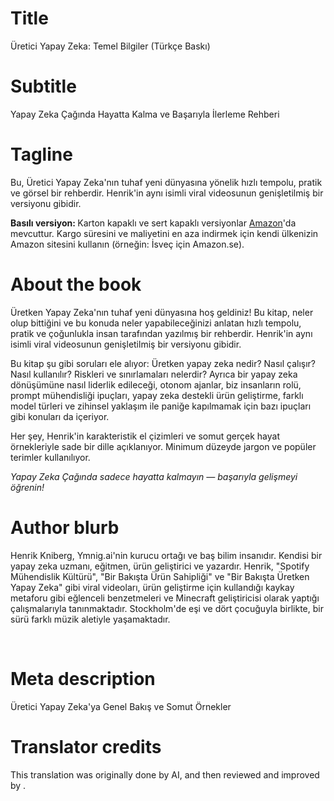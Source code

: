 # Title

Üretici Yapay Zeka: Temel Bilgiler (Türkçe Baskı)

# Subtitle

Yapay Zeka Çağında Hayatta Kalma ve Başarıyla İlerleme Rehberi

# Tagline

<p>Bu, Üretici Yapay Zeka'nın tuhaf yeni dünyasına yönelik hızlı tempolu, pratik ve görsel bir rehberdir. Henrik'in aynı isimli viral videosunun genişletilmiş bir versiyonu gibidir.</p><p> </p><p><strong>Basılı versiyon: </strong>Karton kapaklı ve sert kapaklı versiyonlar <a href="https://www.amazon.com/Generative-AI-Nutshell-Survive-Thrive/dp/B0DTK6ZVWX" target="_blank">Amazon</a>'da mevcuttur. Kargo süresini ve maliyetini en aza indirmek için kendi ülkenizin Amazon sitesini kullanın (örneğin: İsveç için Amazon.se).</p>

# About the book

<p>Üretken Yapay Zeka'nın tuhaf yeni dünyasına hoş geldiniz! Bu kitap, neler olup bittiğini ve bu konuda neler yapabileceğinizi anlatan hızlı tempolu, pratik ve çoğunlukla insan tarafından yazılmış bir rehberdir. Henrik'in aynı isimli viral videosunun genişletilmiş bir versiyonu gibidir.</p><p> </p><p>Bu kitap şu gibi soruları ele alıyor: Üretken yapay zeka nedir? Nasıl çalışır? Nasıl kullanılır? Riskleri ve sınırlamaları nelerdir? Ayrıca bir yapay zeka dönüşümüne nasıl liderlik edileceği, otonom ajanlar, biz insanların rolü, prompt mühendisliği ipuçları, yapay zeka destekli ürün geliştirme, farklı model türleri ve zihinsel yaklaşım ile paniğe kapılmamak için bazı ipuçları gibi konuları da içeriyor.</p><p> </p><p>Her şey, Henrik'in karakteristik el çizimleri ve somut gerçek hayat örnekleriyle sade bir dille açıklanıyor. Minimum düzeyde jargon ve popüler terimler kullanılıyor.</p><p> </p><p><em>Yapay Zeka Çağında sadece hayatta kalmayın — başarıyla gelişmeyi öğrenin!</em></p>

# Author blurb

<p>Henrik Kniberg, Ymnig.ai'nin kurucu ortağı ve baş bilim insanıdır. Kendisi bir yapay zeka uzmanı, eğitmen, ürün geliştirici ve yazardır. Henrik, "Spotify Mühendislik Kültürü", "Bir Bakışta Ürün Sahipliği" ve "Bir Bakışta Üretken Yapay Zeka" gibi viral videoları, ürün geliştirme için kullandığı kaykay metaforu gibi eğlenceli benzetmeleri ve Minecraft geliştiricisi olarak yaptığı çalışmalarıyla tanınmaktadır. Stockholm'de eşi ve dört çocuğuyla birlikte, bir sürü farklı müzik aletiyle yaşamaktadır.</p><p><br></p>

# Meta description

Üretici Yapay Zeka'ya Genel Bakış ve Somut Örnekler

# Translator credits

This translation was originally done by AI, and then reviewed and improved by <insert your name here>.
